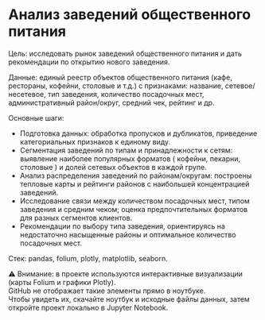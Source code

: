 # Анализ заведений общественного питания

Цель: исследовать рынок заведений общественного питания и дать рекомендации по открытию нового заведения.

Данные: единый реестр объектов общественного питания (кафе, рестораны, кофейни, столовые и т.д.) с признаками: название, сетевое/несетевое, тип заведения, количество посадочных мест, административный район/округ, средний чек, рейтинг и др.

Основные шаги:
- Подготовка данных: обработка пропусков и дубликатов, приведение категориальных признаков к единому виду.
- Сегментация заведений по типам и принадлежности к сетям: выявление наиболее популярных форматов ( кофейни, пекарни, столовые ) и долей сетевых объектов в каждой групе.
- Анализ распределения заведений по районам/округам: построены тепловые карты и рейтинги районов с наибольшей концентрацией заведений.
- Исследование связи между количеством посадочных мест, типом заведения и средним чеком; оценка предпочтительных форматов для разных сегментов клиентов.
- Рекомендации по выбору типа заведения, ориентируясь на недостаточно насыщенные районы и оптимальное количество посадочных мест.

Стек: pandas, folium, plotly, matplotlib, seaborn.



⚠️ Внимание: в проекте используются интерактивные визуализации (карты Folium и графики Plotly).  
GitHub не отображает такие элементы прямо в ноутбуке.  
Чтобы увидеть их, скачайте ноутбук и исходные файлы данных, затем откройте проект локально в Jupyter Notebook.
